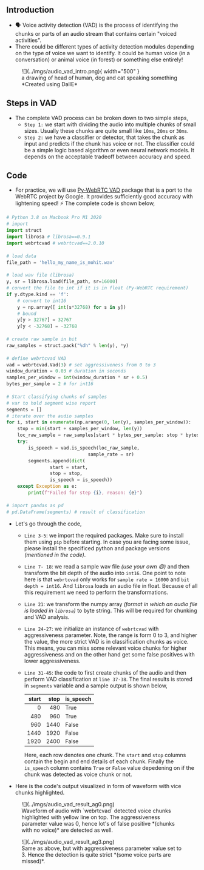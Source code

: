 ## Introduction

- 🗣 Voice activity detection (VAD) is the process of identifying the chunks or parts of an audio stream that contains certain "voiced activities".
- There could be different types of activity detection modules depending on the type of voice we want to identify. It could be human voice (in a conversation) or animal voice (in forest) or something else entirely!  

<figure markdown> 
    ![](../imgs/audio_vad_intro.png){ width="500" }
    <figcaption>a drawing of head of human, dog and cat speaking something *Created using DallE*</figcaption>
</figure>

## Steps in VAD

- The complete VAD process can be broken down to two simple steps, 
  - `Step 1:` we start with dividing the audio into multiple chunks of small sizes. Usually these chunks are quite small like `10ms`, `20ms` or `30ms`. 
  - `Step 2:` we have a classifier or detector, that takes the chunk as input and predicts if the chunk has voice or not. The classifier could be a simple logic based algorithm or even neural network models. It depends on the acceptable tradeoff between accuracy and speed. 

## Code

- For practice, we will use [Py-WebRTC VAD](https://github.com/wiseman/py-webrtcvad) package that is a port to the WebRTC project by Google. It provides sufficiently good accuracy with lightening speed! ⚡️ The complete code is shown below, 

``` python linenums="1"
# Python 3.8 on Macbook Pro M1 2020
# import
import struct 
import librosa # librosa==0.9.1
import webrtcvad # webrtcvad==2.0.10

# load data
file_path = 'hello_my_name_is_mohit.wav'

# load wav file (librosa)
y, sr = librosa.load(file_path, sr=16000)
# convert the file to int if it is in float (Py-WebRTC requirement)
if y.dtype.kind == 'f':
    # convert to int16
    y = np.array([ int(s*32768) for s in y])
    # bound
    y[y > 32767] = 32767
    y[y < -32768] = -32768

# create raw sample in bit
raw_samples = struct.pack("%dh" % len(y), *y)

# define webrtcvad VAD
vad = webrtcvad.Vad(3) # set aggressiveness from 0 to 3
window_duration = 0.03 # duration in seconds
samples_per_window = int(window_duration * sr + 0.5)
bytes_per_sample = 2 # for int16

# Start classifying chunks of samples
# var to hold segment wise report
segments = []
# iterate over the audio samples
for i, start in enumerate(np.arange(0, len(y), samples_per_window)):
    stop = min(start + samples_per_window, len(y))
    loc_raw_sample = raw_samples[start * bytes_per_sample: stop * bytes_per_sample]
    try:
        is_speech = vad.is_speech(loc_raw_sample, 
                              sample_rate = sr)
        segments.append(dict(
                start = start,
                stop = stop,
                is_speech = is_speech))
    except Exception as e:
        print(f"Failed for step {i}, reason: {e}")

# import pandas as pd
# pd.DataFrame(segments) # result of classification
```

- Let's go through the code,
  - `Line 3-5`: we import the required packages. Make sure to install them using `pip` before starting. In case you are facing some issue, please install the specificed python and package versions *(mentioned in the code)*.
  - `Line 7- 18`: we read a sample wav file *(use your own :smile:)* and then transform the bit depth of the audio into `int16`. One point to note here is that `webrtcvad` only works for `sample rate = 16000` and `bit depth = int16`. And `librosa` loads an audio file in float. Because of all this requirement we need to perform the transformations.
  - `Line 21`: we transform the numpy array *(format in which an audio file is loaded in `librosa`)* to byte string. This will be required for chunking and VAD analysis.
  - `Line 24-27`: we initialize an instance of `webrtcvad` with aggressiveness parameter. Note, the range is form 0 to 3, and higher the value, the more strict VAD is in classification chunks as voice. This means, you can miss some relevant voice chunks for higher aggressiveness and on the other hand get some false positives with lower aggressiveness.
  - `Line 31-45`: the code to first create chunks of the audio and then perform VAD classification at `line 37-38`. The final results is stored in `segments` variable and a sample output is shown below, 

    | start | stop | is_speech |
    |-----:|----------:|------|
    |    0 |       480 | True |
    |  480 |       960 | True |
    |  960 |      1440 | False |
    | 1440 |      1920 | False |
    | 1920 |      2400 | False |

    Here, each row denotes one chunk. The `start` and `stop` columns contain the begin and end details of each chunk. Finally the `is_speech` column contains `True` or `False` value depedening on if the chunk was detected as voice chunk or not.

- Here is the code's output visualized in form of waveform with vice chunks highlighted.

<figure markdown> 
    ![](../imgs/audio_vad_result_ag0.png)
    <figcaption>Waveform of audio with `webrtcvad` detected voice chunks highlighted with yellow line on top. The aggressiveness parameter value was 0, hence lot's of false positive *(chunks with no voice)* are detected as well.</figcaption>
</figure>

<figure markdown> 
    ![](../imgs/audio_vad_result_ag3.png)
    <figcaption>Same as above, but with aggressiveness parameter value set to 3. Hence the detection is quite strict *(some voice parts are missed)*.</figcaption>
</figure>